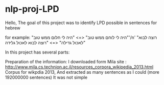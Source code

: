 ﻿# nlp-proj-LPD
 
 Hello,
The goal of this project was to identify LPD possible in sentences for hebrew

for example:
"היה לי לוחם ממש טוב" <=> "היה לי חלום ממש טוב"'/n'
"רוצה לבוא לאכול גדילה" <=> "רוצה לבוא לאכול גלידה"

In this project has several parts:

Preparation of the information:
I downloaded form Mila site : http://www.mila.cs.technion.ac.il/resources_corpora_wikipedia_2013.html
Corpus for wikpdia 2013, And extracted as many sentences as I could (more 192000000 sentences)
It was not simple 



